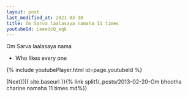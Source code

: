 ```yaml
---
layout: post
last_modified_at: 2021-03-30
title: Om Sarva laalasaya namaha 11 times
youtubeId: LeeeUcQ_eqk
---
```

 
 
Om Sarva laalasaya nama 
 
- Who likes every one
 

 
 
 


{% include youtubePlayer.html id=page.youtubeId %}
 
[Next]({{ site.baseurl }}{% link  split1/_posts/2013-02-20-Om bhootha charine namaha 11 times.md%})
 

